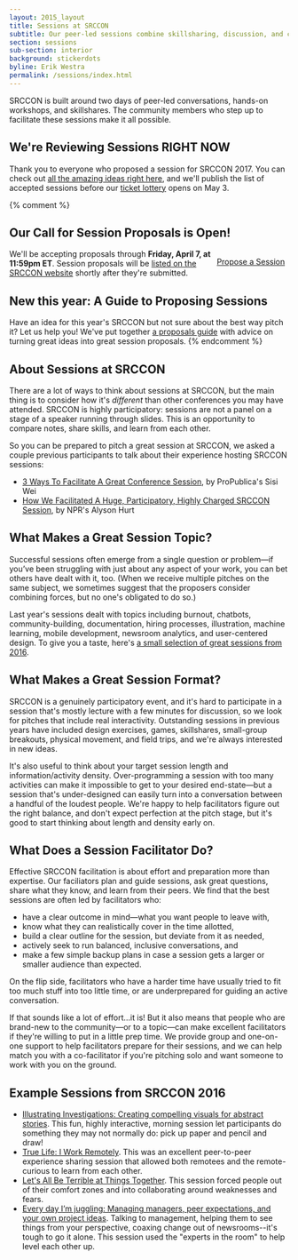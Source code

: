 ```yaml
---
layout: 2015_layout
title: Sessions at SRCCON
subtitle: Our peer-led sessions combine skillsharing, discussion, and collaboration. Proposals open March 22.
section: sessions
sub-section: interior
background: stickerdots
byline: Erik Westra
permalink: /sessions/index.html
---
```


SRCCON is built around two days of peer-led conversations, hands-on workshops, and skillshares. The community members who step up to facilitate these sessions make it all possible.

## We're Reviewing Sessions RIGHT NOW

Thank you to everyone who proposed a session for SRCCON 2017. You can check out [all the amazing ideas right here](/sessions/proposals), and we'll publish the list of accepted sessions before our [ticket lottery](/tickets) opens on May 3.

{% comment %}
## Our Call for Session Proposals is Open!

<a class="btn" href="/sessions/proposals/pitch" style="float: right; margin: 1em .5em; display: inline-block;">Propose a Session</a>

We'll be accepting proposals through **Friday, April 7, at 11:59pm ET**. Session proposals will be [listed on the SRCCON website](/sessions/proposals) shortly after they're submitted.


## New this year: A Guide to Proposing Sessions

Have an idea for this year's SRCCON but not sure about the best way pitch it? Let us help you! We've put together [a proposals guide](/sessions/proposals/guide) with advice on turning great ideas into great session proposals.
{% endcomment %}

## About Sessions at SRCCON

There are a lot of ways to think about sessions at SRCCON, but the main thing is to consider how it's *different* than other conferences you may have attended. SRCCON is highly participatory: sessions are not a panel on a stage of a speaker running through slides. This is an opportunity to compare notes, share skills, and learn from each other.  

So you can be prepared to pitch a great session at SRCCON, we asked a couple previous participants to talk about their experience hosting SRCCON sessions:

* [3 Ways To Facilitate A Great Conference Session](https://opennews.org/blog/srccon-facilitator-recs-one/), by ProPublica's Sisi Wei
* [How We Facilitated A Huge, Participatory, Highly Charged SRCCON Session](https://opennews.org/blog/srccon-facilitator-recs-two/), by NPR's Alyson Hurt

## What Makes a Great Session Topic?

Successful sessions often emerge from a single question or problem—if you’ve been struggling with just about any aspect of your work, you can bet others have dealt with it, too. (When we receive multiple pitches on the same subject, we sometimes suggest that the proposers consider combining forces, but no one's obligated to do so.)

Last year's sessions dealt with topics including burnout, chatbots, community-building, documentation, hiring processes, illustration, machine learning, mobile development, newsroom analytics, and user-centered design. To give you a taste, here's [a small selection of great sessions from 2016](#examples).

## What Makes a Great Session Format?

SRCCON is a genuinely participatory event, and it's hard to participate in a session that's mostly lecture with a few minutes for discussion, so we look for pitches that include real interactivity. Outstanding sessions in previous years have included design exercises, games, skillshares, small-group breakouts, physical movement, and field trips, and we're always interested in new ideas.

It's also useful to think about your target session length and information/activity density. Over-programming a session with too many activities can make it impossible to get to your desired end-state—but a session that's under-designed can easily turn into a conversation between a handful of the loudest people. We're happy to help facilitators figure out the right balance, and don't expect perfection at the pitch stage, but it's good to start thinking about length and density early on.

## What Does a Session Facilitator Do?

Effective SRCCON facilitation is about effort and preparation more than expertise. Our faciliators plan and guide sessions, ask great questions, share what they know, and learn from their peers. We find that the best sessions are often led by facilitators who:

* have a clear outcome in mind—what you want people to leave with,
* know what they can realistically cover in the time allotted,  
* build a clear outline for the session, but deviate from it as needed,
* actively seek to run balanced, inclusive conversations, and
* make a few simple backup plans in case a session gets a larger or smaller audience than expected.

On the flip side, facilitators who have a harder time have usually tried to fit too much stuff into too little time, or are underprepared for guiding an active conversation.

If that sounds like a lot of effort…it is! But it also means that people who are brand-new to the community—or to a topic—can make excellent facilitators if they're willing to put in a little prep time. We provide group and one-on-one support to help facilitators prepare for their sessions, and we can help match you with a co-facilitator if you're pitching solo and want someone to work with you on the ground.

<span id="examples"></span>

## Example Sessions from SRCCON 2016

* [Illustrating Investigations: Creating compelling visuals for abstract stories](https://2016.srccon.org/schedule/#_session-illustrating-investigations). This fun, highly interactive, morning session let participants do something they may not normally do: pick up paper and pencil and draw!
* [True Life: I Work Remotely](https://2016.srccon.org/schedule/#_session-remote-work). This was an excellent peer-to-peer experience sharing session that allowed both remotees and the remote-curious to learn from each other.
* [Let's All Be Terrible at Things Together](https://2016.srccon.org/schedule/#_session-lets-be-terrible). This session forced people out of their comfort zones and into collaborating around weaknesses and fears.
* [Every day I’m juggling: Managing managers, peer expectations, and your own project ideas](https://2016.srccon.org/schedule/#_session-juggling-expectations). Talking to management, helping them to see things from your perspective, coaxing change out of newsrooms--it's tough to go it alone. This session used the "experts in the room" to help level each other up.
